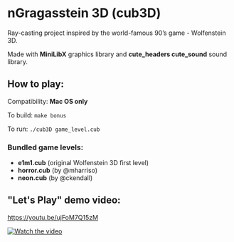 # nGragasstein 3D (cub3D)
Ray-casting project inspired by the world-famous 90’s game - Wolfenstein 3D.

Made with **MiniLibX** graphics library and **cute_headers cute_sound** sound library.

## How to play:
Compatibility: **Mac OS only**

To build: `make bonus`

To run: `./cub3D game_level.cub`

### Bundled game levels:
- **e1m1.cub** (original Wolfenstein 3D first level)
- **horror.cub** (by @mharriso)
- **neon.cub** (by @ckendall)

## "Let's Play" demo video:
https://youtu.be/ujFoM7Q15zM

[![Watch the video](https://img.youtube.com/vi/ujFoM7Q15zM/maxresdefault.jpg)](https://youtu.be/ujFoM7Q15zM)
